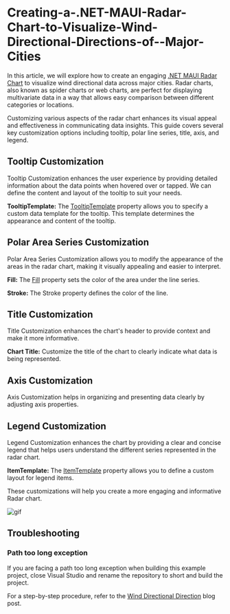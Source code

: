 # Creating-a-.NET-MAUI-Radar-Chart-to-Visualize-Wind-Directional-Directions-of--Major-Cities
In this article, we will explore how to create an engaging [.NET MAUI Radar Chart](https://help.syncfusion.com/maui/polar-charts/getting-started) to visualize wind directional data across major cities. Radar charts, also known as spider charts or web charts, are perfect for displaying multivariate data in a way that allows easy comparison between different categories or locations.

Customizing various aspects of the radar chart enhances its visual appeal and effectiveness in communicating data insights. This guide covers several key customization options including tooltip, polar line series, title, axis, and legend.

## Tooltip Customization

Tooltip Customization enhances the user experience by providing detailed information about the data points when hovered over or tapped. We can define the content and layout of the tooltip to suit your needs.

**TooltipTemplate:** The [TooltipTemplate](https://help.syncfusion.com/maui/polar-charts/tooltip#template) property allows you to specify a custom data template for the tooltip. This template determines the appearance and content of the tooltip.

## Polar Area Series Customization

Polar Area Series Customization allows you to modify the appearance of the  areas in the radar chart, making it visually appealing and easier to interpret.

**Fill:** The [Fill](https://help.syncfusion.com/cr/maui/Syncfusion.Maui.Charts.ChartSeries.html#Syncfusion_Maui_Charts_ChartSeries_Fill) property sets the color of the area under the line series.

**Stroke:** The Stroke property defines the color of the line.

## Title Customization

Title Customization enhances the chart's header to provide context and make it more informative.

**Chart Title:** Customize the title of the chart to clearly indicate what data is being represented.

## Axis Customization

Axis Customization helps in organizing and presenting data clearly by adjusting axis properties.

## Legend Customization

Legend Customization enhances the chart by providing a clear and concise legend that helps users understand the different series represented in the radar chart.

**ItemTemplate:** The [ItemTemplate](https://help.syncfusion.com/cr/maui/Syncfusion.Maui.Charts.ChartLegend.html#Syncfusion_Maui_Charts_ChartLegend_ItemTemplate) property allows you to define a custom layout for legend items.

These customizations will help you create a more engaging and informative Radar chart.

![gif](https://github.com/user-attachments/assets/08e4529f-32d3-48ce-9250-979b22635042)



## Troubleshooting

### Path too long exception

If you are facing a path too long exception when building this example project, close Visual Studio and rename the repository to short and build the project.

For a step-by-step procedure, refer to the [Wind Directional Direction](https://www.syncfusion.com/blogs/post/maui-radar-chart-visualize-wind-direction) blog post.
